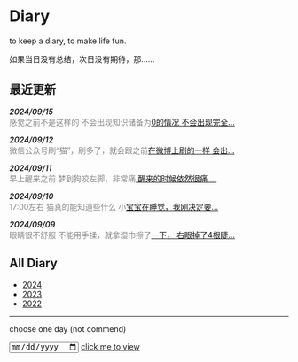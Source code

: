 # Diary

to keep a diary, to make life fun.

如果当日没有总结，次日没有期待，那……

## 最近更新


<p>
<span class="date">2024/09/15</span><br />
<span class="details">感觉之前不是这样的 不会出现知识储备为<a href="./2024/09/15">0的情况 不会出现完全...</a></span>
</p>
<p>
<span class="date">2024/09/12</span><br />
<span class="details">微信公众号刷“猫”，刷多了，就会跟之前<a href="./2024/09/12">在微博上刷的一样 会出...</a></span>
</p>
<p>
<span class="date">2024/09/11</span><br />
<span class="details">早上醒来之前 梦到狗咬左脚，非常痛<a href="./2024/09/11"> 醒来的时候依然很痛 ...</a></span>
</p>
<p>
<span class="date">2024/09/10</span><br />
<span class="details">17:00左右 猫真的能知道些什么 小<a href="./2024/09/10">宝宝在睡觉，我刚决定要...</a></span>
</p>
<p>
<span class="date">2024/09/09</span><br />
<span class="details">眼睛很不舒服 不能用手揉，就拿湿巾擦了<a href="./2024/09/09">一下， 右眼掉了4根睫...</a></span>
</p>


## All Diary

- [2024]
- [2023]
- [2022]

----

choose one day (not commend)

<input type="date" id="diary_date_info" name="oh" value="new Date()" min="2022-10-20" max="new Date()">
<a id="run" href="https://draugus.github.io/diary/"
    onclick="this.href +=
    document.getElementById('diary_date_info').value
    .replace(/-/g, '/')">click me to view</a>

[2022]: ./2022/
[2023]: ./2023/
[2024]: ./2024/

<style>
.date {
    font-style: italic;
    font-weight: 600;
}
.details {
    color: #878787;
}
</style>
